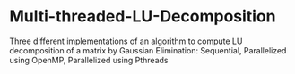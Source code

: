 # Multi-threaded-LU-Decomposition
Three different implementations of an algorithm to compute LU decomposition of a matrix by Gaussian Elimination: Sequential, Parallelized using OpenMP, Parallelized using Pthreads
